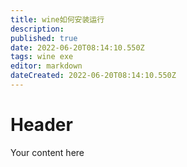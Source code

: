 ```yaml
---
title: wine如何安装运行
description: 
published: true
date: 2022-06-20T08:14:10.550Z
tags: wine exe
editor: markdown
dateCreated: 2022-06-20T08:14:10.550Z
---
```


# Header
Your content here